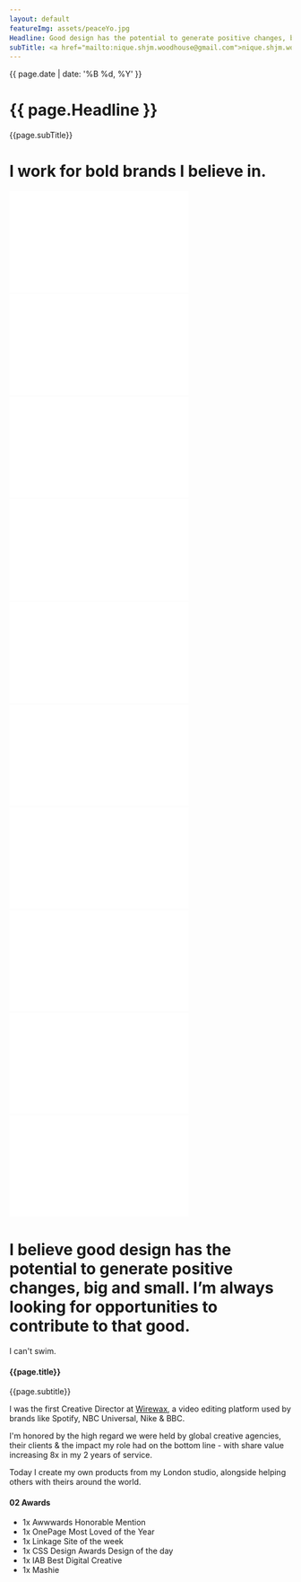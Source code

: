 ```yaml
---
layout: default
featureImg: assets/peaceYo.jpg
Headline: Good design has the potential to generate positive changes, big and small - I’m always looking for opportunities to contribute to that good.
subTitle: <a href="mailto:nique.shjm.woodhouse@gmail.com">nique.shjm.woodhouse@gmail.com</a> +44 0 7948 888 909
---
```


<div class="wider h100 saturate1 pos5050 greyscale1_saturate1 bgCover" style="background-image:url('{{ page.featureImg}}')">
	<div class="wideOverlay">
		<div class="grid midnight hero1 w100">
			<div class="unit whole textCenter paddingNo">
				<p class="mediumPrint">{{ page.date | date: '%B %d, %Y' }}	</p>		
			</div>
		      <div class="unit whole paddingNo">
		        <h1 class="textCenter">{{ page.Headline }}</h1>
		      </div>
		      <div class="unit whole textCenter paddingNo">
		      	<p class="mediumPrint">{{page.subTitle}}	</p>
		      </div>
		 </div> 
	</div>		 
</div>		


<div class="wider offBlackBg">
		<div class="grid">		
			<div class="unit whole dBlock xl-m-b xl-m-t">
				<h1 class="w50 mAuto ghost">I work for bold brands I believe in.</h1>
			</div>
			<div class="unit one-fifth">
				<img src="assets/logos/Logos_mtv.svg"/>
			</div>
			<div class="unit one-fifth">
				<img src="assets/logos/Logos_spotify.svg"/>
			</div>	
			<div class="unit one-fifth">
				<img src="assets/logos/Logos_vans.svg"/>
			</div>						
			<div class="unit one-fifth">
				<img src="assets/logos/Logos_adidas.svg"/>
			</div>	
			<div class="unit one-fifth">
				<img src="assets/logos/Logos_appearhere.svg"/>
			</div>
			<div class="unit one-fifth">
				<img src="assets/logos/Logos_nick.svg"/>
			</div>	
			<div class="unit one-fifth">
				<img src="assets/logos/Logos_aande.svg"/>
			</div>						
			<div class="unit one-fifth">
				<img src="assets/logos/Logos_paramount.svg"/>
			</div>				
			<div class="unit one-fifth">
				<img src="assets/logos/Logos_remington.svg"/>
			</div>
			<div class="unit one-fifth xl-m-b">
				<img src="assets/logos/Logos_nike.svg"/>
			</div>	
		</div>		
</div>


<div class="wider whiteBg">
		<div class="grid">
			<div class="unit whole dBlock xl-m-t l-m-b">
				<h1 class="w50 mAuto">I believe good design has the potential to generate positive changes, big and small. I’m always looking for opportunities to contribute to that good.</h1>
			</div>
		    <div class="half mAuto xl-m-b">
			        <p class="mTopNone">
			        	I can't swim.  
			        </p>
				 	<div class="grid__lock block">	
						<h4 class="grid__title block midnight">{{page.title}}</h4>
						<p class="subtitle block grey">{{page.subtitle}}</p>
					</div>						        
			        <p class="">
			        	 I was the first Creative Director at <a href="http://www.wirewax.com">Wirewax</a>, a video editing platform used by brands like Spotify, NBC Universal, Nike &amp; BBC.  
					</p>
					<p class="">
			        	I'm honored by the high regard we were held by global creative agencies, their clients &amp; the impact my role had on the bottom line - with share value increasing 8x in my 2 years of service.
			        </p>
			        <p class="">
			        	Today I create my own products from my London studio, alongside helping others with theirs around the world.  
			        </p>
			</div>
		</div>	
</div>	 


<div class="wider offBlackBg">
		<div class="grid bigGapBott">
		      <div class="unit one-third relative">
	      		<h4 class="absolute NinetyDegTitle"><span class="gold smallGapBott">02</span> Awards</h4>	
		  	</div>				
	      	<div class="unit two-thirds">
	        <ul class="w80 fRight blockLi list mediumGapBott">	
	        	<li>1x Awwwards Honorable Mention</li>
	        	<li>1x OnePage Most Loved of the Year</li>
	        	<li>1x Linkage Site of the week </li>
	        	<li>1x CSS Design Awards Design of the day</li>
	        	<li>1x IAB Best Digital Creative</li>
	        	<li>1x Mashie</li>
	        </ul>
	      </div>	      	      
	    </div>

</div>



 






